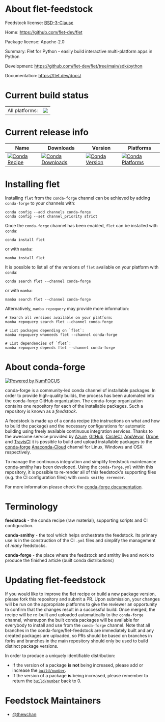 About flet-feedstock
====================

Feedstock license: [BSD-3-Clause](https://github.com/conda-forge/flet-feedstock/blob/main/LICENSE.txt)

Home: https://github.com/flet-dev/flet

Package license: Apache-2.0

Summary: Flet for Python - easily build interactive multi-platform apps in Python

Development: https://github.com/flet-dev/flet/tree/main/sdk/python

Documentation: https://flet.dev/docs/

Current build status
====================


<table><tr><td>All platforms:</td>
    <td>
      <a href="https://dev.azure.com/conda-forge/feedstock-builds/_build/latest?definitionId=17034&branchName=main">
        <img src="https://dev.azure.com/conda-forge/feedstock-builds/_apis/build/status/flet-feedstock?branchName=main">
      </a>
    </td>
  </tr>
</table>

Current release info
====================

| Name | Downloads | Version | Platforms |
| --- | --- | --- | --- |
| [![Conda Recipe](https://img.shields.io/badge/recipe-flet-green.svg)](https://anaconda.org/conda-forge/flet) | [![Conda Downloads](https://img.shields.io/conda/dn/conda-forge/flet.svg)](https://anaconda.org/conda-forge/flet) | [![Conda Version](https://img.shields.io/conda/vn/conda-forge/flet.svg)](https://anaconda.org/conda-forge/flet) | [![Conda Platforms](https://img.shields.io/conda/pn/conda-forge/flet.svg)](https://anaconda.org/conda-forge/flet) |

Installing flet
===============

Installing `flet` from the `conda-forge` channel can be achieved by adding `conda-forge` to your channels with:

```
conda config --add channels conda-forge
conda config --set channel_priority strict
```

Once the `conda-forge` channel has been enabled, `flet` can be installed with `conda`:

```
conda install flet
```

or with `mamba`:

```
mamba install flet
```

It is possible to list all of the versions of `flet` available on your platform with `conda`:

```
conda search flet --channel conda-forge
```

or with `mamba`:

```
mamba search flet --channel conda-forge
```

Alternatively, `mamba repoquery` may provide more information:

```
# Search all versions available on your platform:
mamba repoquery search flet --channel conda-forge

# List packages depending on `flet`:
mamba repoquery whoneeds flet --channel conda-forge

# List dependencies of `flet`:
mamba repoquery depends flet --channel conda-forge
```


About conda-forge
=================

[![Powered by
NumFOCUS](https://img.shields.io/badge/powered%20by-NumFOCUS-orange.svg?style=flat&colorA=E1523D&colorB=007D8A)](https://numfocus.org)

conda-forge is a community-led conda channel of installable packages.
In order to provide high-quality builds, the process has been automated into the
conda-forge GitHub organization. The conda-forge organization contains one repository
for each of the installable packages. Such a repository is known as a *feedstock*.

A feedstock is made up of a conda recipe (the instructions on what and how to build
the package) and the necessary configurations for automatic building using freely
available continuous integration services. Thanks to the awesome service provided by
[Azure](https://azure.microsoft.com/en-us/services/devops/), [GitHub](https://github.com/),
[CircleCI](https://circleci.com/), [AppVeyor](https://www.appveyor.com/),
[Drone](https://cloud.drone.io/welcome), and [TravisCI](https://travis-ci.com/)
it is possible to build and upload installable packages to the
[conda-forge](https://anaconda.org/conda-forge) [Anaconda-Cloud](https://anaconda.org/)
channel for Linux, Windows and OSX respectively.

To manage the continuous integration and simplify feedstock maintenance
[conda-smithy](https://github.com/conda-forge/conda-smithy) has been developed.
Using the ``conda-forge.yml`` within this repository, it is possible to re-render all of
this feedstock's supporting files (e.g. the CI configuration files) with ``conda smithy rerender``.

For more information please check the [conda-forge documentation](https://conda-forge.org/docs/).

Terminology
===========

**feedstock** - the conda recipe (raw material), supporting scripts and CI configuration.

**conda-smithy** - the tool which helps orchestrate the feedstock.
                   Its primary use is in the construction of the CI ``.yml`` files
                   and simplify the management of *many* feedstocks.

**conda-forge** - the place where the feedstock and smithy live and work to
                  produce the finished article (built conda distributions)


Updating flet-feedstock
=======================

If you would like to improve the flet recipe or build a new
package version, please fork this repository and submit a PR. Upon submission,
your changes will be run on the appropriate platforms to give the reviewer an
opportunity to confirm that the changes result in a successful build. Once
merged, the recipe will be re-built and uploaded automatically to the
`conda-forge` channel, whereupon the built conda packages will be available for
everybody to install and use from the `conda-forge` channel.
Note that all branches in the conda-forge/flet-feedstock are
immediately built and any created packages are uploaded, so PRs should be based
on branches in forks and branches in the main repository should only be used to
build distinct package versions.

In order to produce a uniquely identifiable distribution:
 * If the version of a package **is not** being increased, please add or increase
   the [``build/number``](https://docs.conda.io/projects/conda-build/en/latest/resources/define-metadata.html#build-number-and-string).
 * If the version of a package **is** being increased, please remember to return
   the [``build/number``](https://docs.conda.io/projects/conda-build/en/latest/resources/define-metadata.html#build-number-and-string)
   back to 0.

Feedstock Maintainers
=====================

* [@thewchan](https://github.com/thewchan/)

